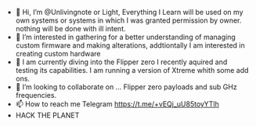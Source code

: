 - 👋 Hi, I’m @Unlivingnote or Light, Everything I Learn will be used on my own systems or systems in which I was granted permission by owner. nothing will be done with ill intent.
- 👀 I’m interested in gathering  for a better understanding of managing custom firmware and making alterations, addtiontally I am interested in creating custom hardware
- 🌱 I am currently diving into the Flipper zero I recently aquired and testing its capabilities. I am running a version of Xtreme whith some add ons.
- 💞️ I’m looking to collaborate on ... Flipper zero payloads and sub GHz frequencies.
- 📫 How to reach me Telegram https://t.me/+vEQj_uU85toyYTlh
- HACK THE PLANET
  

<!---
Unlivingnote/Unlivingnote is a ✨ special ✨ repository because its `README.md` (this file) appears on your GitHub profile.
You can click the Preview link to take a look at your changes.
--->

